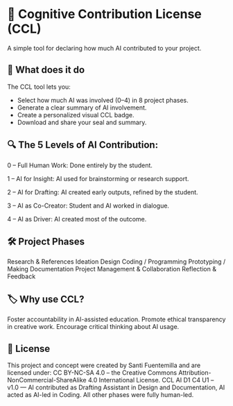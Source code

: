 # 🧠 Cognitive Contribution License (CCL)
A simple tool for declaring how much AI contributed to your project.

## 🎯 What does it do

The CCL tool lets you:
- Select how much AI was involved (0–4) in 8 project phases.
- Generate a clear summary of AI involvement.
- Create a personalized visual CCL badge.
- Download and share your seal and summary.

## 🔍 The 5 Levels of AI Contribution:

0 – Full Human Work: Done entirely by the student.

1 – AI for Insight: AI used for brainstorming or research support.

2 – AI for Drafting: AI created early outputs, refined by the student.

3 – AI as Co-Creator: Student and AI worked in dialogue.

4 – AI as Driver: AI created most of the outcome.

## 🛠️ Project Phases
Research & References
Ideation
Design
Coding / Programming
Prototyping / Making
Documentation
Project Management & Collaboration
Reflection & Feedback

## 🏷️ Why use CCL?
Foster accountability in AI-assisted education.
Promote ethical transparency in creative work.
Encourage critical thinking about AI usage.

## 📎 License
This project and concept were created by Santi Fuentemilla and are licensed under:
CC BY-NC-SA 4.0 – the Creative Commons Attribution-NonCommercial-ShareAlike 4.0 International License.
CCL AI D1 C4 U1 – v1.0 — AI contributed as Drafting Assistant in Design and Documentation, AI acted as AI-led in Coding. All other phases were fully human-led.

